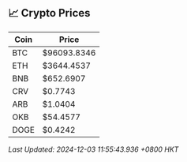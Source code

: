 ## 📈 Crypto Prices

| Coin | Price |
| ---- | ----- |
| BTC | $96093.8346 |
| ETH | $3644.4537 |
| BNB | $652.6907 |
| CRV | $0.7743 |
| ARB | $1.0404 |
| OKB | $54.4577 |
| DOGE | $0.4242 |

_Last Updated: 2024-12-03 11:55:43.936 +0800 HKT_